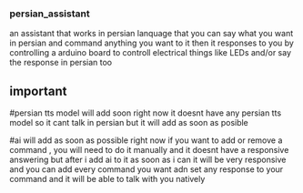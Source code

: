 ### persian_assistant
an assistant that works in persian lanquage
that you can say what you want in persian and command anything you want to it 
then it responses to you by controlling a arduino board to controll electrical things like LEDs 
and/or say the response in persian too


## important
#persian tts model will add soon
right now it doesnt have any persian tts model so it cant talk in persian but it will add as soon as posible

#ai will add as soon as possible
right now if you want to add or remove a command , you will need to do it manually and it doesnt have a responsive answering
but after i add ai to it as soon as i can 
it will be very responsive and you can add every command you want adn set any response to your command
and it will be able to talk with you natively 
